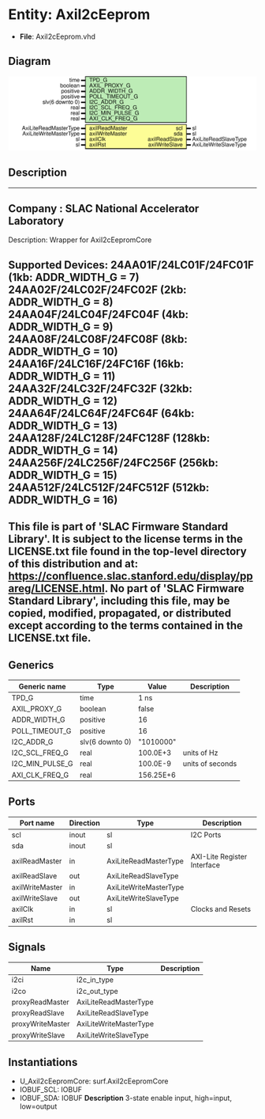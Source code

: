 # Entity: AxiI2cEeprom

- **File**: AxiI2cEeprom.vhd
## Diagram

![Diagram](AxiI2cEeprom.svg "Diagram")
## Description

-----------------------------------------------------------------------------
 Company    : SLAC National Accelerator Laboratory
-----------------------------------------------------------------------------
 Description: Wrapper for AxiI2cEepromCore

 Supported Devices:
    24AA01F/24LC01F/24FC01F    (1kb:   ADDR_WIDTH_G = 7)
    24AA02F/24LC02F/24FC02F    (2kb:   ADDR_WIDTH_G = 8)
    24AA04F/24LC04F/24FC04F    (4kb:   ADDR_WIDTH_G = 9)
    24AA08F/24LC08F/24FC08F    (8kb:   ADDR_WIDTH_G = 10)
    24AA16F/24LC16F/24FC16F    (16kb:  ADDR_WIDTH_G = 11)
    24AA32F/24LC32F/24FC32F    (32kb:  ADDR_WIDTH_G = 12)
    24AA64F/24LC64F/24FC64F    (64kb:  ADDR_WIDTH_G = 13)
    24AA128F/24LC128F/24FC128F (128kb: ADDR_WIDTH_G = 14)
    24AA256F/24LC256F/24FC256F (256kb: ADDR_WIDTH_G = 15)
    24AA512F/24LC512F/24FC512F (512kb: ADDR_WIDTH_G = 16)
-----------------------------------------------------------------------------
 This file is part of 'SLAC Firmware Standard Library'.
 It is subject to the license terms in the LICENSE.txt file found in the
 top-level directory of this distribution and at:
    https://confluence.slac.stanford.edu/display/ppareg/LICENSE.html.
 No part of 'SLAC Firmware Standard Library', including this file,
 may be copied, modified, propagated, or distributed except according to
 the terms contained in the LICENSE.txt file.
-----------------------------------------------------------------------------
## Generics

| Generic name    | Type            | Value     | Description       |
| --------------- | --------------- | --------- | ----------------- |
| TPD_G           | time            | 1 ns      |                   |
| AXIL_PROXY_G    | boolean         | false     |                   |
| ADDR_WIDTH_G    | positive        | 16        |                   |
| POLL_TIMEOUT_G  | positive        | 16        |                   |
| I2C_ADDR_G      | slv(6 downto 0) | "1010000" |                   |
| I2C_SCL_FREQ_G  | real            | 100.0E+3  |  units of Hz      |
| I2C_MIN_PULSE_G | real            | 100.0E-9  |  units of seconds |
| AXI_CLK_FREQ_G  | real            | 156.25E+6 |                   |
## Ports

| Port name       | Direction | Type                   | Description                 |
| --------------- | --------- | ---------------------- | --------------------------- |
| scl             | inout     | sl                     | I2C Ports                   |
| sda             | inout     | sl                     |                             |
| axilReadMaster  | in        | AxiLiteReadMasterType  | AXI-Lite Register Interface |
| axilReadSlave   | out       | AxiLiteReadSlaveType   |                             |
| axilWriteMaster | in        | AxiLiteWriteMasterType |                             |
| axilWriteSlave  | out       | AxiLiteWriteSlaveType  |                             |
| axilClk         | in        | sl                     | Clocks and Resets           |
| axilRst         | in        | sl                     |                             |
## Signals

| Name             | Type                   | Description |
| ---------------- | ---------------------- | ----------- |
| i2ci             | i2c_in_type            |             |
| i2co             | i2c_out_type           |             |
| proxyReadMaster  | AxiLiteReadMasterType  |             |
| proxyReadSlave   | AxiLiteReadSlaveType   |             |
| proxyWriteMaster | AxiLiteWriteMasterType |             |
| proxyWriteSlave  | AxiLiteWriteSlaveType  |             |
## Instantiations

- U_AxiI2cEepromCore: surf.AxiI2cEepromCore
- IOBUF_SCL: IOBUF
- IOBUF_SDA: IOBUF
**Description**
 3-state enable input, high=input, low=output


